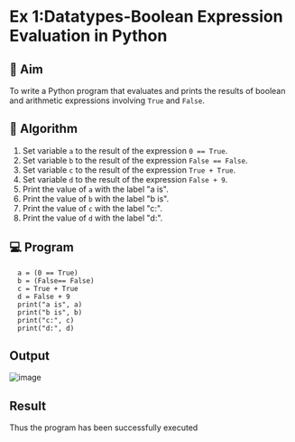 
# Ex 1:Datatypes-Boolean Expression Evaluation in Python

## 🎯 Aim
To write a Python program that evaluates and prints the results of boolean and arithmetic expressions involving `True` and `False`.

## 🧠 Algorithm
1. Set variable `a` to the result of the expression `0 == True`.
2. Set variable `b` to the result of the expression `False == False`.
3. Set variable `c` to the result of the expression `True + True`.
4. Set variable `d` to the result of the expression `False + 9`.
5. Print the value of `a` with the label "a is".
6. Print the value of `b` with the label "b is".
7. Print the value of `c` with the label "c:".
8. Print the value of `d` with the label "d:".

## 💻 Program
      a = (0 == True)
      b = (False== False)
      c = True + True
      d = False + 9 
      print("a is", a)
      print("b is", b)
      print("c:", c)
      print("d:", d)

## Output
![image](https://github.com/user-attachments/assets/1a9d1f63-632f-4548-93c9-f0adbfbbd6f6)

## Result
Thus the program has been successfully executed
